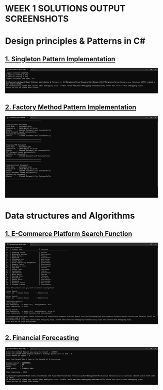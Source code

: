 # WEEK 1 SOLUTIONS OUTPUT SCREENSHOTS

# Design principles & Patterns in C#

## [1. Singleton Pattern Implementation](./Design%20principles%20%26%20Patterns%20in%20C%23/SingletonPatternExample)
![Singleton Output](./Design%20principles%20%26%20Patterns%20in%20C%23/SingletonPatternExample/Output/output1.png)

## [2. Factory Method Pattern Implementation](./Design%20principles%20%26%20Patterns%20in%20C%23/FactoryMethodPatternExample)
![Factory Output](./Design%20principles%20%26%20Patterns%20in%20C%23/FactoryMethodPatternExample/Output/Output2.png)

# Data structures and Algorithms

## [1. E-Commerce Platform Search Function](./Data%20structures%20and%20Algorithms/E-commerce%20Platform%20Search%20Function)
![Output](./Data%20structures%20and%20Algorithms/E-commerce%20Platform%20Search%20Function/output/output.png)

## [2. Financial Forecasting](./Data%20structures%20and%20Algorithms/Financial%20Forecasting)
![Output](./Data%20structures%20and%20Algorithms/Financial%20Forecasting/Output/output.png)
